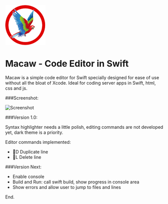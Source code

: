 ![Macaw](https://raw.githubusercontent.com/kuyawa/CodeEditor/master/CodeEditor/Assets.xcassets/AppIcon.appiconset/macaweditor128.png)

# Macaw - Code Editor in Swift

Macaw is a simple code editor for Swift specially designed for ease of use without all the bloat of Xcode. Ideal for coding server apps in Swift, html, css and js.

###Screenshot:

![Screenshot](https://raw.githubusercontent.com/kuyawa/CodeEditor/master/Screenshot.jpg)

###Version 1.0:

Syntax highlighter needs a little polish, editing commands are not developed yet, dark theme is a priority.

Editor commands implemented:

- D Duplicate line
- L Delete line

###Version Next:

- Enable console
- Build and Run: call swift build, show progress in console area
- Show errors and allow user to jump to files and lines

End.
